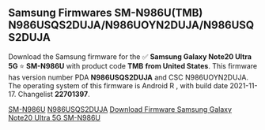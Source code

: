 <h2>Samsung Firmwares SM-N986U(TMB) N986USQS2DUJA/N986UOYN2DUJA/N986USQS2DUJA</h2>
Download the Samsung firmware for the ✅ <strong>Samsung Galaxy Note20 Ultra 5G </strong> ⭐ <strong>SM-N986U</strong> with product code <strong>TMB</strong> <strong> from United States</strong>. This firmware has version number PDA <strong>N986USQS2DUJA</strong> and CSC N986UOYN2DUJA. The operating system of this firmware is Android R , with build date 2021-11-17. Changelist <strong>22701397</strong>.


[SM-N986U](https://samfirm.shop/samsung/model/SM-N986U)
[N986USQS2DUJA](https://samfirm.shop/samsung/pda/N986USQS2DUJA)
[Download Firmware Samsung Galaxy Note20 Ultra 5G SM-N986U](https://samfirm.shop/samsung/firmware/474991)
